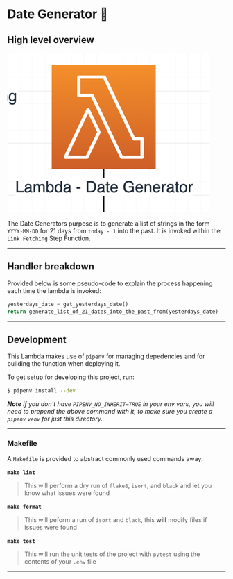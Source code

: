 # Date Generator 📆

## High level overview

![Date Generator in S2 Downloader diagram](../../images/hls-s2-downloader-date-generator.png)

The Date Generators purpose is to generate a list of strings in the form `YYYY-MM-DD` for 21 days from `today - 1` into the past. It is invoked within the `Link Fetching` Step Function.

---

## Handler breakdown

Provided below is some pseudo-code to explain the process happening each time the lambda is invoked:

```python
yesterdays_date = get_yesterdays_date()
return generate_list_of_21_dates_into_the_past_from(yesterdays_date)
```

---

## Development

This Lambda makes use of `pipenv` for managing depedencies and for building the function when deploying it.

To get setup for developing this project, run:

```bash
$ pipenv install --dev
```

_**Note** if you don't have `PIPENV_NO_INHERIT=TRUE` in your env vars, you will need to prepend the above command with it, to make sure you create a `pipenv` `venv` for just this directory._

---

### Makefile

A `Makefile` is provided to abstract commonly used commands away:

**`make lint`**

> This will perform a dry run of `flake8`, `isort`, and `black` and let you know what issues were found

**`make format`**

> This will peform a run of `isort` and `black`, this **will** modify files if issues were found

**`make test`**

> This will run the unit tests of the project with `pytest` using the contents of your `.env` file

---

